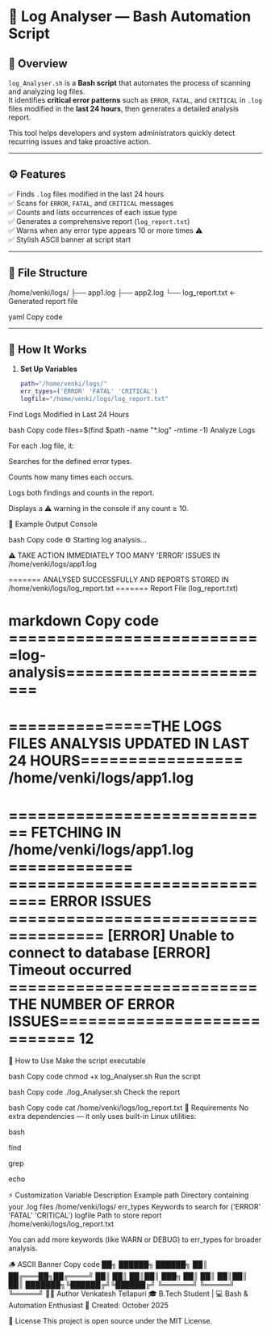 
# 🧾 Log Analyser — Bash Automation Script

## 📘 Overview
`log_Analyser.sh` is a **Bash script** that automates the process of scanning and analyzing log files.  
It identifies **critical error patterns** such as `ERROR`, `FATAL`, and `CRITICAL` in `.log` files modified in the **last 24 hours**, then generates a detailed analysis report.

This tool helps developers and system administrators quickly detect recurring issues and take proactive action.

---

## ⚙️ Features
✅ Finds `.log` files modified in the last 24 hours  
✅ Scans for `ERROR`, `FATAL`, and `CRITICAL` messages  
✅ Counts and lists occurrences of each issue type  
✅ Generates a comprehensive report (`log_report.txt`)  
✅ Warns when any error type appears 10 or more times ⚠️  
✅ Stylish ASCII banner at script start  

---

## 🧩 File Structure
/home/venki/logs/
├── app1.log
├── app2.log
└── log_report.txt ← Generated report file

yaml
Copy code

---

## 🧠 How It Works

1. **Set Up Variables**
   ```bash
   path="/home/venki/logs/"
   err_types=('ERROR' 'FATAL' 'CRITICAL')
   logfile="/home/venki/logs/log_report.txt"
Find Logs Modified in Last 24 Hours

bash
Copy code
files=$(find $path -name "*.log" -mtime -1)
Analyze Logs

For each .log file, it:

Searches for the defined error types.

Counts how many times each occurs.

Logs both findings and counts in the report.

Displays a ⚠️ warning in the console if any count ≥ 10.

🧾 Example Output
Console

bash
Copy code
⚙️ Starting log analysis...

⚠️  TAKE ACTION IMMEDIATELY TOO MANY 'ERROR' ISSUES IN /home/venki/logs/app1.log

======= ANALYSED SUCCESSFULLY AND REPORTS STORED IN /home/venki/logs/log_report.txt =======
Report File (log_report.txt)

markdown
Copy code
===========================log-analysis=======================
================================================================================
===============THE LOGS FILES ANALYSIS UPDATED IN LAST 24 HOURS=================
/home/venki/logs/app1.log
================================================================================
============================ FETCHING IN /home/venki/logs/app1.log =============
============================== ERROR ISSUES ====================================
[ERROR] Unable to connect to database
[ERROR] Timeout occurred
==========================THE NUMBER OF ERROR ISSUES============================
12
==============================================================================
🚀 How to Use
Make the script executable

bash
Copy code
chmod +x log_Analyser.sh
Run the script

bash
Copy code
./log_Analyser.sh
Check the report

bash
Copy code
cat /home/venki/logs/log_report.txt
🧱 Requirements
No extra dependencies — it only uses built-in Linux utilities:

bash

find

grep

echo

⚡ Customization
Variable	Description	Example
path	Directory containing your .log files	/home/venki/logs/
err_types	Keywords to search for	('ERROR' 'FATAL' 'CRITICAL')
logfile	Path to store report	/home/venki/logs/log_report.txt

You can add more keywords (like WARN or DEBUG) to err_types for broader analysis.

🪵 ASCII Banner
Copy code
██╗      ██████╗  ██████╗ 
██║     ██╔═══██╗██╔════╝ 
██║     ██║   ██║██║  ███╗
██║     ██║   ██║██║   ██║
███████╗╚██████╔╝╚██████╔╝
╚══════╝ ╚═════╝  ╚═════╝ 
🧑‍💻 Author
Venkatesh Tellapuri
🎓 B.Tech Student | 💻 Bash & Automation Enthusiast
📅 Created: October 2025

🪪 License
This project is open source under the MIT License.
